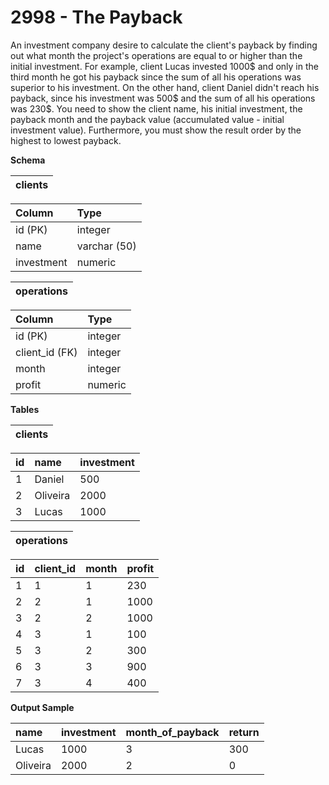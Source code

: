 # 2998 - The Payback

An investment company desire to calculate the client's payback by finding out what month the project's operations are equal to or higher than the initial investment. For example, client Lucas invested 1000$ and only in the third month he got his payback since the sum of all his operations was superior to his investment. On the other hand, client Daniel didn't reach his payback, since his investment was 500$ and the sum of all his operations was 230$. You need to show the client name, his initial investment, the payback month and the payback value (accumulated value - initial investment value). Furthermore, you must show the result order by the highest to lowest payback.

**Schema**

| clients |
|:-------:|

| Column	    | Type         |
|:--------------|:-------------|
| id (PK)	    | integer      |
| name	        | varchar (50) |
| investment	| numeric      |

| operations |
|:----------:|

| Column	        | Type    |
|:------------------|:--------|
| id (PK)	        | integer |
| client_id (FK)	| integer |
| month	            | integer |
| profit	        | numeric |

**Tables**

| clients |
|:-------:|

| id | name	    | investment |
|:---|:---------|:-----------|
| 1	 | Daniel	| 500        |
| 2	 | Oliveira	| 2000       |
| 3	 | Lucas	| 1000       |

| operations |
|:----------:|

| id | client_id | month | profit |
|:---|:----------|:------|:-------|
| 1	 | 1	     | 1	 | 230    |
| 2	 | 2	     | 1	 | 1000   |
| 3	 | 2	     | 2	 | 1000   |
| 4	 | 3	     | 1	 | 100    |
| 5	 | 3	     | 2	 | 300    |
| 6	 | 3	     | 3	 | 900    |
| 7	 | 3	     | 4	 | 400    |

**Output Sample**

| name	    | investment	| month_of_payback	| return |
|:----------|:--------------|:------------------|:-------|
| Lucas	    | 1000	        | 3	                | 300    |
| Oliveira	| 2000	        | 2	                | 0      |
